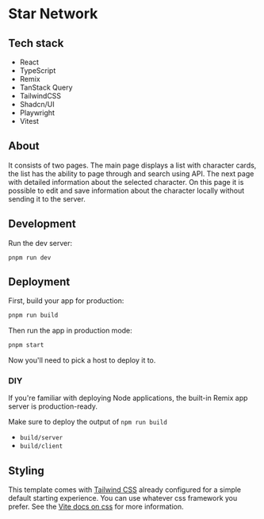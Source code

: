 # Star Network

## Tech stack

- React
- TypeScript
- Remix
- TanStack Query
- TailwindCSS
- Shadcn/UI
- Playwright
- Vitest

## About

It consists of two pages.
The main page displays a list with character cards, the list has the ability to page through and search using API.
The next page with detailed information about the selected character. On this page it is possible to edit and save information about the character locally without sending it to the server.

## Development

Run the dev server:

```shellscript
pnpm run dev
```

## Deployment

First, build your app for production:

```sh
pnpm run build
```

Then run the app in production mode:

```sh
pnpm start
```

Now you'll need to pick a host to deploy it to.

### DIY

If you're familiar with deploying Node applications, the built-in Remix app server is production-ready.

Make sure to deploy the output of `npm run build`

- `build/server`
- `build/client`

## Styling

This template comes with [Tailwind CSS](https://tailwindcss.com/) already configured for a simple default starting experience. You can use whatever css framework you prefer. See the [Vite docs on css](https://vitejs.dev/guide/features.html#css) for more information.
